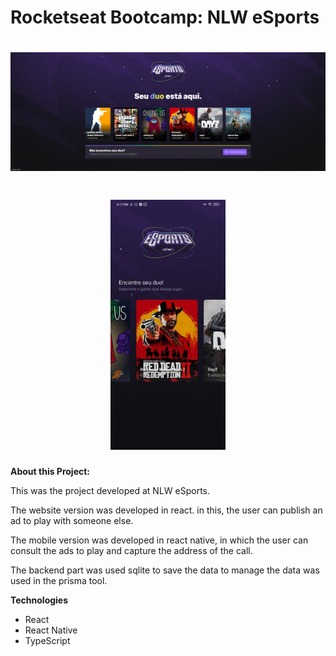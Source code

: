 # Rocketseat Bootcamp: NLW eSports 

<h1 align="center"> <img src="img/web.png"></h1>
<h1 align="center"> <img src="img/mobile.jpeg?" height="400"></h1>


**About this Project:**

This was the project developed at NLW eSports.

The website version was developed in react. in this, the user can publish an ad to play with someone else.

The mobile version was developed in react native, in which the user can consult the ads to play and capture the address of the call.

The backend part was used sqlite to save the data to manage the data was used in the prisma tool.


**Technologies**

- React
- React Native
- TypeScript
